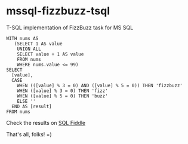# mssql-fizzbuzz-tsql
T-SQL implementation of FizzBuzz task for MS SQL

```
WITH nums AS
   (SELECT 1 AS value
    UNION ALL
    SELECT value + 1 AS value
    FROM nums
    WHERE nums.value <= 99)
SELECT 
  [value], 
  CASE 
    WHEN (([value] % 3 = 0) AND ([value] % 5 = 0)) THEN 'fizzbuzz'
    WHEN ([value] % 3 = 0) THEN 'fizz'
    WHEN ([value] % 5 = 0) THEN 'buzz'    
    ELSE '' 
  END AS [result]
FROM nums  
```

Check the results on [SQL Fiddle](http://sqlfiddle.com/#!18/9eecb/94174)

That's all, folks! =)
